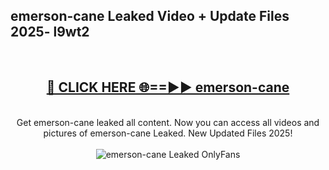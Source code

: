 <h2>emerson-cane Leaked Video + Update Files 2025- l9wt2</h2>
<br>
<div align="center">
<h2><a href="https://libra.edu.pl?emerson-cane" rel="nofollow">🔴 CLICK HERE 🌐==►► emerson-cane</a></h2>
<br>
Get emerson-cane leaked all content. Now you can access all videos and pictures of emerson-cane Leaked. New Updated Files 2025!
<br>
<br>
<a href="https://libra.edu.pl?emerson-cane" rel="nofollow" data-target="animated-image.originalLink"><img src="https://i.ibb.co.com/WyWwxjT/player-gif2.gif" alt="emerson-cane Leaked OnlyFans" style="max-width: 100%; display: inline-block;" data-target="animated-image.originalImage"></a>
</div>
<br>